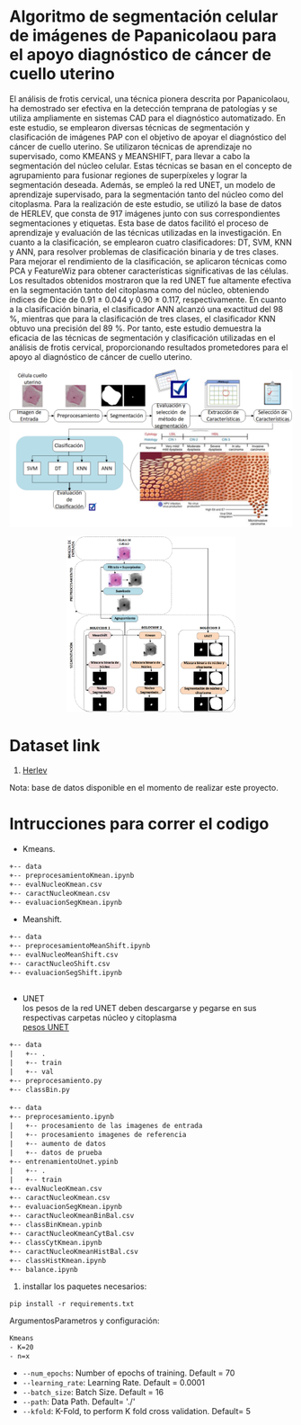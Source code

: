 # Algoritmo de segmentación celular de imágenes de Papanicolaou para el apoyo diagnóstico de cáncer de cuello uterino

El análisis de frotis cervical, una técnica pionera descrita por Papanicolaou, ha
demostrado ser efectiva en la detección temprana de patologías y se utiliza
ampliamente en sistemas CAD para el diagnóstico automatizado. En este estudio, se
emplearon diversas técnicas de segmentación y clasificación de imágenes PAP con el
objetivo de apoyar el diagnóstico del cáncer de cuello uterino. Se utilizaron técnicas de
aprendizaje no supervisado, como KMEANS y MEANSHIFT, para llevar a cabo la
segmentación del núcleo celular. Estas técnicas se basan en el concepto de
agrupamiento para fusionar regiones de superpíxeles y lograr la segmentación deseada.
Además, se empleó la red UNET, un modelo de aprendizaje supervisado, para la
segmentación tanto del núcleo como del citoplasma. Para la realización de este
estudio, se utilizó la base de datos de HERLEV, que consta de 917 imágenes junto con
sus correspondientes segmentaciones y etiquetas. Esta base de datos facilitó el proceso
de aprendizaje y evaluación de las técnicas utilizadas en la investigación. En cuanto a
la clasificación, se emplearon cuatro clasificadores: DT, SVM, KNN y ANN, para
resolver problemas de clasificación binaria y de tres clases. Para mejorar el
rendimiento de la clasificación, se aplicaron técnicas como PCA y FeatureWiz para
obtener características significativas de las células. Los resultados obtenidos mostraron
que la red UNET fue altamente efectiva en la segmentación tanto del citoplasma como
del núcleo, obteniendo índices de Dice de 0.91 ± 0.044 y 0.90 ± 0.117,
respectivamente. En cuanto a la clasificación binaria, el clasificador ANN alcanzó una
exactitud del 98 %, mientras que para la clasificación de tres clases, el clasificador
KNN obtuvo una precisión del 89 %. Por tanto, este estudio demuestra la eficacia de
las técnicas de segmentación y clasificación utilizadas en el análisis de frotis cervical,
proporcionando resultados prometedores para el apoyo al diagnóstico de cáncer de
cuello uterino.

<p align="center">
  <img src="./pipe/pipeA.png" width="600" title="Overall Pipeline">
</p>

<p align="center">
  <img src="./pipe/pipeB.png" width="300" title="Overall Pipeline">
</p>

# Dataset link
1. [Herlev](http://mde-lab.aegean.gr/index.php/downloads)

Nota: base de datos disponible en el momento de realizar este proyecto.

# Intrucciones para correr el codigo

- Kmeans.
```
+-- data
+-- preprocesamientoKmean.ipynb
+-- evalNucleoKmean.csv
+-- caractNucleoKmean.csv
+-- evaluacionSegKmean.ipynb 

```
- Meanshift.
```
+-- data
+-- preprocesamientoMeanShift.ipynb
+-- evalNucleoMeanShift.csv
+-- caractNucleoShift.csv
+-- evaluacionSegShift.ipynb


```

- UNET <br>
los pesos de la red UNET deben descargarse y pegarse en sus respectivas carpetas núcleo y citoplasma <br>
[pesos UNET](https://unicaucaeduco-my.sharepoint.com/:f:/g/personal/yeinerimbachi_unicauca_edu_co/Eu-QzwGsQLFAjr8YeqswUM8BsQJPxarAX6DfmvhCaT5_XA?e=gfJJYj) 
```
+-- data
|   +-- .
|   +-- train
|   +-- val
+-- preprocesamiento.py
+-- classBin.py

+-- data
+-- preprocesamiento.ipynb
|   +-- procesamiento de las imagenes de entrada
|   +-- procesamiento imagenes de referencia
|   +-- aumento de datos
|   +-- datos de prueba
+-- entrenamientoUnet.ypinb
|   +-- .
|   +-- train
+-- evalNucleoKmean.csv
+-- caractNucleoKmean.csv
+-- evaluacionSegKmean.ipynb
+-- caractNucleoKmeanBinBal.csv
+-- classBinKmean.ypinb
+-- caractNucleoKmeanCytBal.csv
+-- classCytKmean.ipynb
+-- caractNucleoKmeanHistBal.csv
+-- classHistKmean.ipynb
+-- balance.ipynb

```


1. installar los paquetes necesarios:
```
pip install -r requirements.txt
```
ArgumentosParametros y configuración:
```
Kmeans
- K=20
- n=x
```
- `--num_epochs`: Number of epochs of training. Default = 70
- `--learning_rate`: Learning Rate. Default = 0.0001
- `--batch_size`: Batch Size. Default = 16
- `--path`: Data Path. Default= './'
- `--kfold`: K-Fold, to perform K fold cross validation. Default= 5